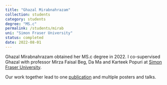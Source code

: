 ```yaml
---
title: "Ghazal Mirabnahrazam"
collection: students
category: students
degree: "MS.c"
permalink: /students/mirab
uni: "Simon Fraser University"
status: completed
date: 2022-08-01
---
```


Ghazal Mirabnahrazam obtained her MS.c degree in 2022. I co-supervised Ghazal with professor Mirza Faisal Beg, Da Ma and Karteek Popuri at [Simon Fraser University](https://www.sfu.ca/stat-actsci.html).

Our work together lead to one [publication](https://cedricbeaulac.github.io/publication/NeuroAging) and multiple posters and talks. 
